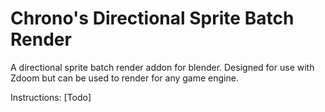 # Chrono's Directional Sprite Batch Render
 A directional sprite batch render addon for blender. Designed for use with Zdoom but can be used to render for any game engine.

Instructions:
[Todo]
